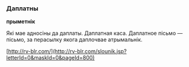 ### Даплатны
**прыметнік**

Які мае адносіны да даплаты. Даплатная каса. Даплатное пісьмо — пісьмо, за перасылку якога даплочвае атрымальнік.

<a rel="author">[http://rv-blr.com/](http://rv-blr.com/slounik.jsp?letterId=0&maskId=0&pageId=800)</a>
